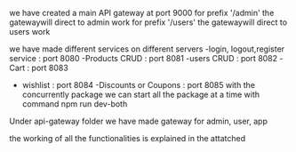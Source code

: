 we have created a main API gateway at port 9000
for prefix '/admin' the gatewaywill direct to admin work
for prefix '/users' the gatewaywill direct to users work

we have made different services on different servers 
-login, logout,register service : port 8080
-Products CRUD : port 8081
-users CRUD : port 8082
-Cart : port 8083 
- wishlist : port 8084
-Discounts or Coupons : port 8085
with the concurrently package we can start all the package at a time with command
npm run dev-both

Under api-gateway folder we have made gateway for admin, user, app

the working of all the functionalities is explained in the attatched 
